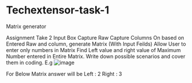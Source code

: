 # Techextensor-task-1
Matrix generator

Assignment 
Take 2 Input Box
Capture Raw
Capture Columns 
On based on Entered Raw and column, generate Matrix (With Input Feilds)
Allow User to enter only numbers in Matrix 
Find Left value and right value of Maximum Number entered in Entire Matrix. 
Write down possible scenarios and cover them in coding.
E.g 
![image](https://github.com/user-attachments/assets/1bf19e16-0347-41d1-9f18-06200fde7002)

For Below Matrix answer will be
Left : 2 
Right : 3




